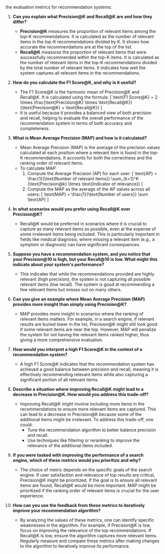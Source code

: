 the evaluation metrics for recommendation systems:

1. **Can you explain what Precision@K and Recall@K are and how they differ?**
   - **Precision@K** measures the proportion of relevant items among the top-K recommendations. It is calculated as the number of relevant items in the top-K recommendations divided by K. It shows how accurate the recommendations are at the top of the list.
   - **Recall@K** measures the proportion of relevant items that were successfully recommended within the top-K items. It is calculated as the number of relevant items in the top-K recommendations divided by the total number of relevant items. It indicates how well the system captures all relevant items in the recommendations.

2. **How do you calculate the F1 Score@K, and why is it useful?**
   - The F1 Score@K is the harmonic mean of Precision@K and Recall@K. It is calculated using the formula: 
     \[
     \text{F1 Score@K} = 2 \times \frac{\text{Precision@K} \times \text{Recall@K}}{\text{Precision@K} + \text{Recall@K}}
     \]
   - It is useful because it provides a balanced view of both precision and recall, helping to evaluate the overall performance of the recommendation system in terms of both accuracy and completeness.

3. **What is Mean Average Precision (MAP) and how is it calculated?**
   - Mean Average Precision (MAP) is the average of the precision values calculated at each position where a relevant item is found in the top-K recommendations. It accounts for both the correctness and the ranking order of relevant items.
   - To calculate MAP:
     1. Compute the Average Precision (AP) for each user: 
        \[
        \text{AP} = \frac{1}{\text{Number of relevant items}} \sum_{k=1}^K (\text{Precision@k} \times \text{Indicator of relevance})
        \]
     2. Compute the MAP as the average of the AP values across all users:
        \[
        \text{MAP} = \frac{1}{\text{Number of users}} \sum \text{AP}
        \]

4. **In what scenarios would you prefer using Recall@K over Precision@K?**
   - Recall@K would be preferred in scenarios where it is crucial to capture as many relevant items as possible, even at the expense of some irrelevant items being included. This is particularly important in fields like medical diagnosis, where missing a relevant item (e.g., a symptom or diagnosis) can have significant consequences.

5. **Suppose you have a recommendation system, and you notice that your Precision@10 is high, but your Recall@10 is low. What might this indicate about your system's performance?**
   - This indicates that while the recommendations provided are highly relevant (high precision), the system is not capturing all possible relevant items (low recall). The system is good at recommending a few relevant items but misses out on many others.

6. **Can you give an example where Mean Average Precision (MAP) provides more insight than simply using Precision@K?**
   - MAP provides more insight in scenarios where the ranking of relevant items matters. For example, in a search engine, if relevant results are buried lower in the list, Precision@K might still look good if some relevant items are near the top. However, MAP will penalize the system for not having the relevant items ranked higher, thus giving a more comprehensive evaluation.

7. **How would you interpret a high F1 Score@K in the context of a recommendation system?**
   - A high F1 Score@K indicates that the recommendation system has achieved a good balance between precision and recall, meaning it is effectively recommending relevant items while also capturing a significant portion of all relevant items.

8. **Describe a situation where improving Recall@K might lead to a decrease in Precision@K. How would you address this trade-off?**
   - Improving Recall@K might involve including more items in the recommendations to ensure more relevant items are captured. This can lead to a decrease in Precision@K because some of the additional items might be irrelevant. To address this trade-off, one could:
     - Tune the recommendation algorithm to better balance precision and recall.
     - Use techniques like filtering or reranking to improve the relevance of the additional items included.

9. **If you were tasked with improving the performance of a search engine, which of these metrics would you prioritize and why?**
   - The choice of metric depends on the specific goals of the search engine. If user satisfaction and relevance of top results are critical, Precision@K might be prioritized. If the goal is to ensure all relevant items are found, Recall@K would be more important. MAP might be prioritized if the ranking order of relevant items is crucial for the user experience.

10. **How can you use the feedback from these metrics to iteratively improve your recommendation algorithm?**
    - By analyzing the values of these metrics, one can identify specific weaknesses in the algorithm. For example, if Precision@K is low, focus on improving the relevance of the top recommendations. If Recall@K is low, ensure the algorithm captures more relevant items. Regularly measure and compare these metrics after making changes to the algorithm to iteratively improve its performance.